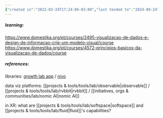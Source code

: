 ```yaml
---
{"created in":"2022-03-24T17:24:06-03:00","last tended to":"2024-09-24T15:58:03-03:00","tags":["topic","lab","🌱"],"relevancescore":94,"dg-publish":true,"notestage":["🌱"],"permalink":"/topics/lab/interactive-visualizations/","dgPassFrontmatter":true,"created":"2022-03-24T17:24:06.386-03:00","updated":"2024-09-24T16:26:28.414-03:00"}
---
```


##### learning:

https://www.domestika.org/pt/courses/2495-visualizacao-de-dados-e-design-de-informacao-crie-um-modelo-visual/course
https://www.domestika.org/pt/courses/4572-principios-basicos-da-visualizacao-de-dados/course

##### references:

libraries: [growth lab app](https://github.com/cid-harvard/growth-lab-app-front-end) / [nivo](https://nivo.rocks/)

data viz platforms: [[projects & tools/tools/lab/observable\|observable]] / [[projects & tools/tools/lab/rvbbit\|rvbbit]] / [[initiatives, orgs & communities/lab/nomic AI\|nomic AI]]

in XR: what are [[projects & tools/tools/lab/softspace\|softspace]] and [[projects & tools/tools/lab/fluid\|fluid]]'s capabilities?
